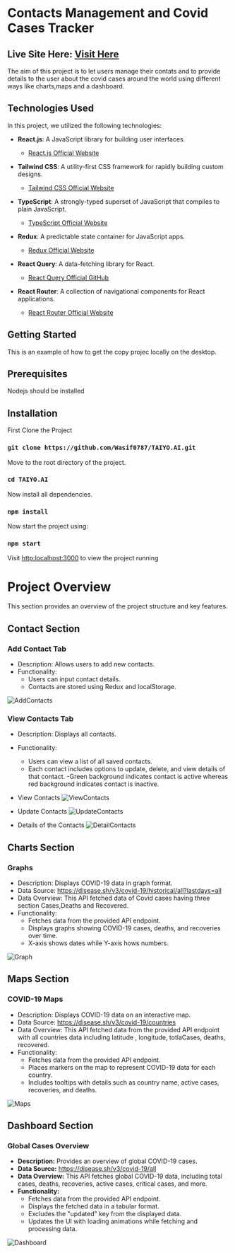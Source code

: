 # Contacts Management and Covid Cases Tracker

## Live Site Here: [Visit Here](https://contact-maps-taiyo.netlify.app/)

The aim of this project is to let users manage their contats and to provide details to the user about the covid cases around the world using different ways like charts,maps and a dashboard.

## Technologies Used

In this project, we utilized the following technologies:

- **React.js**: A JavaScript library for building user interfaces.

  - [React.js Official Website](https://reactjs.org/)

- **Tailwind CSS**: A utility-first CSS framework for rapidly building custom designs.

  - [Tailwind CSS Official Website](https://tailwindcss.com/)

- **TypeScript**: A strongly-typed superset of JavaScript that compiles to plain JavaScript.

  - [TypeScript Official Website](https://www.typescriptlang.org/)

- **Redux**: A predictable state container for JavaScript apps.

  - [Redux Official Website](https://redux.js.org/)

- **React Query**: A data-fetching library for React.

  - [React Query Official GitHub](https://github.com/tannerlinsley/react-query)

- **React Router**: A collection of navigational components for React applications.
  - [React Router Official Website](https://reactrouter.com/)

## Getting Started

This is an example of how to get the copy projec locally on the desktop.

## Prerequisites

Nodejs should be installed

## Installation

First Clone the Project

### `git clone https://github.com/Wasif0787/TAIYO.AI.git`

Move to the root directory of the project.

### `cd TAIYO.AI`

Now install all dependencies.

### `npm install`

Now start the project using:

### `npm start`

Visit [http:localhost:3000](http://localhost:3000) to view the project running

# Project Overview

This section provides an overview of the project structure and key features.

## Contact Section

### Add Contact Tab

- Description: Allows users to add new contacts.
- Functionality:
  - Users can input contact details.
  - Contacts are stored using Redux and localStorage.

![AddContacts](./snapshots/addContact.png)

### View Contacts Tab

- Description: Displays all contacts.
- Functionality:

  - Users can view a list of all saved contacts.
  - Each contact includes options to update, delete, and view details of that contact.
    -Green background indicates contact is active whereas red background indicates contact is inactive.

- View Contacts
  ![ViewContacts](./snapshots/viewContact.png)

- Update Contacts
  ![UpdateContacts](./snapshots/UpdateContact.png)

- Details of the Contacts
  ![DetailContacts](./snapshots/DetailContact.png)

## Charts Section

### Graphs

- Description: Displays COVID-19 data in graph format.
- Data Source: https://disease.sh/v3/covid-19/historical/all?lastdays=all
- Data Overview: This API fetched data of Covid cases having three section Cases,Deaths and Recovered.
- Functionality:
  - Fetches data from the provided API endpoint.
  - Displays graphs showing COVID-19 cases, deaths, and recoveries over time.
  - X-axis shows dates while Y-axis hows numbers.

![Graph](./snapshots/graph.png)

## Maps Section

### COVID-19 Maps

- Description: Displays COVID-19 data on an interactive map.
- Data Source: https://disease.sh/v3/covid-19/countries
- Data Overview: This API fetched data from the provided API endpoint with all countries data including latitude , longitude, totlaCases, deaths, recovered.
- Functionality:
  - Fetches data from the provided API endpoint.
  - Places markers on the map to represent COVID-19 data for each country.
  - Includes tooltips with details such as country name, active cases, recoveries, and deaths.

![Maps](./snapshots/maps.png)

## Dashboard Section

### Global Cases Overview

- **Description:** Provides an overview of global COVID-19 cases.
- **Data Source:** https://disease.sh/v3/covid-19/all
- **Data Overview:** This API fetches global COVID-19 data, including total cases, deaths, recoveries, active cases, critical cases, and more.
- **Functionality:**
  - Fetches data from the provided API endpoint.
  - Displays the fetched data in a tabular format.
  - Excludes the "updated" key from the displayed data.
  - Updates the UI with loading animations while fetching and processing data.

![Dashboard](./snapshots/dashboard.png)
